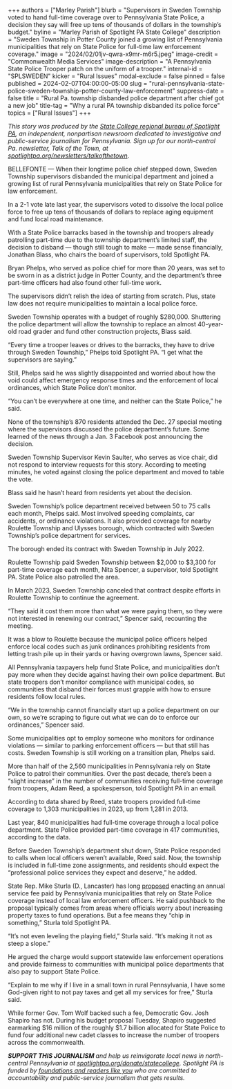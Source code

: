 +++
authors = ["Marley Parish"]
blurb = "Supervisors in Sweden Township voted to hand full-time coverage over to Pennsylvania State Police, a decision they say will free up tens of thousands of dollars in the township’s budget."
byline = "Marley Parish of Spotlight PA State College"
description = "Sweden Township in Potter County joined a growing list of Pennsylvania municipalities that rely on State Police for full-time law enforcement coverage."
image = "2024/02/01jv-qwra-x9mr-m6r5.jpeg"
image-credit = "Commonwealth Media Services"
image-description = "A Pennsylvania State Police Trooper patch on the uniform of a trooper."
internal-id = "SPLSWEDEN"
kicker = "Rural Issues"
modal-exclude = false
pinned = false
published = 2024-02-07T04:00:00-05:00
slug = "rural-pennsylvania-state-police-sweden-township-potter-county-law-enforcement"
suppress-date = false
title = "Rural Pa. township disbanded police department after chief got a new job"
title-tag = "Why a rural PA township disbanded its police force"
topics = ["Rural Issues"]
+++

<em>This story was produced by the </em><a href="https://www.spotlightpa.org/statecollege"><em>State College regional bureau of Spotlight PA</em></a><em>, an independent, nonpartisan newsroom dedicated to investigative and public-service journalism for Pennsylvania. Sign up for our north-central Pa. newsletter, Talk of the Town, at </em><a href="https://www.spotlightpa.org/newsletters/talkofthetown"><em>spotlightpa.org/newsletters/talkofthetown</em></a>.

BELLEFONTE — When their longtime police chief stepped down, Sweden Township supervisors disbanded the municipal department and joined a growing list of rural Pennsylvania municipalities that rely on State Police for law enforcement.

In a 2-1 vote late last year, the supervisors voted to dissolve the local police force to free up tens of thousands of dollars to replace aging equipment and fund local road maintenance.

With a State Police barracks based in the township and troopers already patrolling part-time due to the township department’s limited staff, the decision to disband — though still tough to make — made sense financially, Jonathan Blass, who chairs the board of supervisors, told Spotlight PA.

Bryan Phelps, who served as police chief for more than 20 years, was set to be sworn in as a district judge in Potter County, and the department’s three part-time officers had also found other full-time work.

The supervisors didn’t relish the idea of starting from scratch. Plus, state law does not require municipalities to maintain a local police force.

<script src="https://www.spotlightpa.org/embed.js" async></script><div data-spl-embed-version="1" data-spl-src="https://www.spotlightpa.org/embeds/newsletter/?cta=Sign%20up%20for%20our%20new%20regional%20newsletter%2C%20%3Cb%3ETalk%20of%20the%20Town%3C%2Fb%3E%2C%20and%20get%20all%20the%20news%20and%20notes%20from%20State%20College%20and%20north-central%20PA.&button=Sign%20Up%20Now&preselect=state_college&eyebrow=DON'T%20MISS%20A%20BEAT"></div>

Sweden Township operates with a budget of roughly $280,000. Shuttering the police department will allow the township to replace an almost 40-year-old road grader and fund other construction projects, Blass said.

“Every time a trooper leaves or drives to the barracks, they have to drive through Sweden Township,” Phelps told Spotlight PA. “I get what the supervisors are saying.”

Still, Phelps said he was slightly disappointed and worried about how the void could affect emergency response times and the enforcement of local ordinances, which State Police don’t monitor.

“You can’t be everywhere at one time, and neither can the State Police,” he said.

None of the township’s 870 residents attended the Dec. 27 special meeting where the supervisors discussed the police department’s future. Some learned of the news through a Jan. 3 Facebook post announcing the decision.

Sweden Township Supervisor Kevin Saulter, who serves as vice chair, did not respond to interview requests for this story. According to meeting minutes, he voted against closing the police department and moved to table the vote.

Blass said he hasn’t heard from residents yet about the decision.

Sweden Township’s police department received between 50 to 75 calls each month, Phelps said. Most involved speeding complaints, car accidents, or ordinance violations. It also provided coverage for nearby Roulette Township and Ulysses borough, which contracted with Sweden Township’s police department for services.

The borough ended its contract with Sweden Township in July 2022.

Roulette Township paid Sweden Township between $2,000 to $3,300 for part-time coverage each month, Nita Spencer, a supervisor, told Spotlight PA. State Police also patrolled the area.

In March 2023, Sweden Township canceled that contract despite efforts in Roulette Township to continue the agreement.

“They said it cost them more than what we were paying them, so they were not interested in renewing our contract,” Spencer said, recounting the meeting.

It was a blow to Roulette because the municipal police officers helped enforce local codes such as junk ordinances prohibiting residents from letting trash pile up in their yards or having overgrown lawns, Spencer said.

All Pennsylvania taxpayers help fund State Police, and municipalities don’t pay more when they decide against having their own police department. But state troopers don’t monitor compliance with municipal codes, so communities that disband their forces must grapple with how to ensure residents follow local rules.

“We in the township cannot financially start up a police department on our own, so we’re scraping to figure out what we can do to enforce our ordinances,” Spencer said.

Some municipalities opt to employ someone who monitors for ordinance violations — similar to parking enforcement officers — but that still has costs. Sweden Township is still working on a transition plan, Phelps said.

<script src="https://www.spotlightpa.org/embed.js" async></script><div data-spl-embed-version="1" data-spl-src="https://www.spotlightpa.org/embeds/donate/"></div>

More than half of the 2,560 municipalities in Pennsylvania rely on State Police to patrol their communities. Over the past decade, there’s been a “slight increase” in the number of communities receiving full-time coverage from troopers, Adam Reed, a spokesperson, told Spotlight PA in an email.

According to data shared by Reed, state troopers provided full-time coverage to 1,303 municipalities in 2023, up from 1,281 in 2013.

Last year, 840 municipalities had full-time coverage through a local police department. State Police provided part-time coverage in 417 communities, according to the data.

Before Sweden Township’s department shut down, State Police responded to calls when local officers weren’t available, Reed said. Now, the township is included in full-time zone assignments, and residents should expect the “professional police services they expect and deserve,” he added.

State Rep. Mike Sturla (D., Lancaster) has long <a href="https://www.legis.state.pa.us/cfdocs/billinfo/billinfo.cfm?syear=2023&amp;sind=0&amp;body=H&amp;type=B&amp;bn=684">proposed</a> enacting an annual service fee paid by Pennsylvania municipalities that rely on State Police coverage instead of local law enforcement officers. He said pushback to the proposal typically comes from areas where officials worry about increasing property taxes to fund operations. But a fee means they “chip in something,” Sturla told Spotlight PA.

“It’s not even leveling the playing field,” Sturla said. “It’s making it not as steep a slope.”

He argued the charge would support statewide law enforcement operations and provide fairness to communities with municipal police departments that also pay to support State Police.

“Explain to me why if I live in a small town in rural Pennsylvania, I have some God-given right to not pay taxes and get all my services for free,” Sturla said.

While former Gov. Tom Wolf backed such a fee, Democratic Gov. Josh Shapiro has not. During his budget proposal Tuesday, Shapiro suggested earmarking $16 million of the roughly $1.7 billion allocated for State Police to fund four additional new cadet classes to increase the number of troopers across the commonwealth.

<strong><em>SUPPORT THIS JOURNALISM </em></strong><em>and help us reinvigorate local news in north-central Pennsylvania at </em><a href="http://spotlightpa.org/donate/statecollege"><em>spotlightpa.org/donate/statecollege</em></a><em>. Spotlight PA is funded by </em><a href="https://www.spotlightpa.org/support"><em>foundations and readers like you</em></a><em> who are committed to accountability and public-service journalism that gets results.</em>

